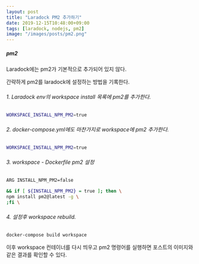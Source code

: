 ```yaml
---
layout: post
title: "Laradock PM2 추가하기"
date: 2019-12-15T10:48:00+09:00
tags: [laradock, nodejs, pm2]
image: "/images/posts/pm2.png"
---
```


##### pm2
Laradock에는 pm2가 기본적으로 추가되어 있지 않다.

간략하게 pm2를 laradock에 설정하는 방법을 기록한다.

###### 1. Laradock env의 workspace install 목록에 pm2를 추가한다.
```sh
WORKSPACE_INSTALL_NPM_PM2=true
```

###### 2. docker-compose.yml에도 마찬가지로 workspace에 pm2 추가한다.
```sh
WORKSPACE_INSTALL_NPM_PM2=true
```

###### 3. workspace - Dockerfile pm2 설정
```sh
ARG INSTALL_NPM_PM2=false
```

```sh
&& if [ ${INSTALL_NPM_PM2} = true ]; then \
npm install pm2@latest -g \
;fi \
```

###### 4. 설정후 workspace rebuild.
```sh
docker-compose build workspace
```

이후 workspace 컨테이너를 다시 띄우고 pm2 명령어를 실행하면 포스트의 이미지와 같은 결과를 확인할 수 있다.
